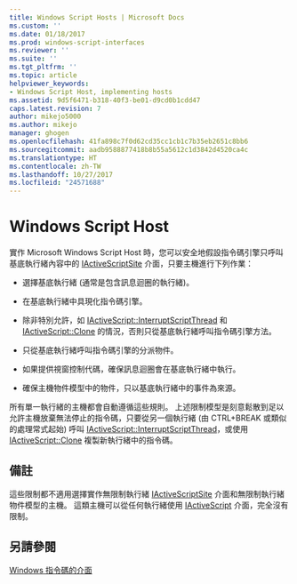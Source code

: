 ```yaml
---
title: Windows Script Hosts | Microsoft Docs
ms.custom: ''
ms.date: 01/18/2017
ms.prod: windows-script-interfaces
ms.reviewer: ''
ms.suite: ''
ms.tgt_pltfrm: ''
ms.topic: article
helpviewer_keywords:
- Windows Script Host, implementing hosts
ms.assetid: 9d5f6471-b318-40f3-be01-d9cd0b1cdd47
caps.latest.revision: 7
author: mikejo5000
ms.author: mikejo
manager: ghogen
ms.openlocfilehash: 41fa898c7f0d62cd35cc1cb1c7b35eb2651c8bb6
ms.sourcegitcommit: aadb9588877418b8b55a5612c1d3842d4520ca4c
ms.translationtype: HT
ms.contentlocale: zh-TW
ms.lasthandoff: 10/27/2017
ms.locfileid: "24571688"
---
```

# <a name="windows-script-hosts"></a>Windows Script Host
實作 Microsoft Windows Script Host 時，您可以安全地假設指令碼引擎只呼叫基底執行緒內容中的 [IActiveScriptSite](../winscript/reference/iactivescriptsite.md) 介面，只要主機進行下列作業：  
  
-   選擇基底執行緒 (通常是包含訊息迴圈的執行緒)。  
  
-   在基底執行緒中具現化指令碼引擎。  
  
-   除非特別允許，如 [IActiveScript::InterruptScriptThread](../winscript/reference/iactivescript-interruptscriptthread.md) 和 [IActiveScript::Clone](../winscript/reference/iactivescript-clone.md) 的情況，否則只從基底執行緒呼叫指令碼引擎方法。  
  
-   只從基底執行緒呼叫指令碼引擎的分派物件。  
  
-   如果提供視窗控制代碼，確保訊息迴圈會在基底執行緒中執行。  
  
-   確保主機物件模型中的物件，只以基底執行緒中的事件為來源。  
  
 所有單一執行緒的主機都會自動遵循這些規則。 上述限制模型是刻意鬆散到足以允許主機放棄無法停止的指令碼，只要從另一個執行緒 (由 CTRL+BREAK 或類似的處理常式起始) 呼叫 [IActiveScript::InterruptScriptThread](../winscript/reference/iactivescript-interruptscriptthread.md)，或使用 [IActiveScript::Clone](../winscript/reference/iactivescript-clone.md) 複製新執行緒中的指令碼。  
  
## <a name="remarks"></a>備註  
 這些限制都不適用選擇實作無限制執行緒 [IActiveScriptSite](../winscript/reference/iactivescriptsite.md) 介面和無限制執行緒物件模型的主機。 這類主機可以從任何執行緒使用 [IActiveScript](../winscript/reference/iactivescript.md) 介面，完全沒有限制。  
  
## <a name="see-also"></a>另請參閱  
 [Windows 指令碼的介面](../winscript/windows-script-interfaces.md)